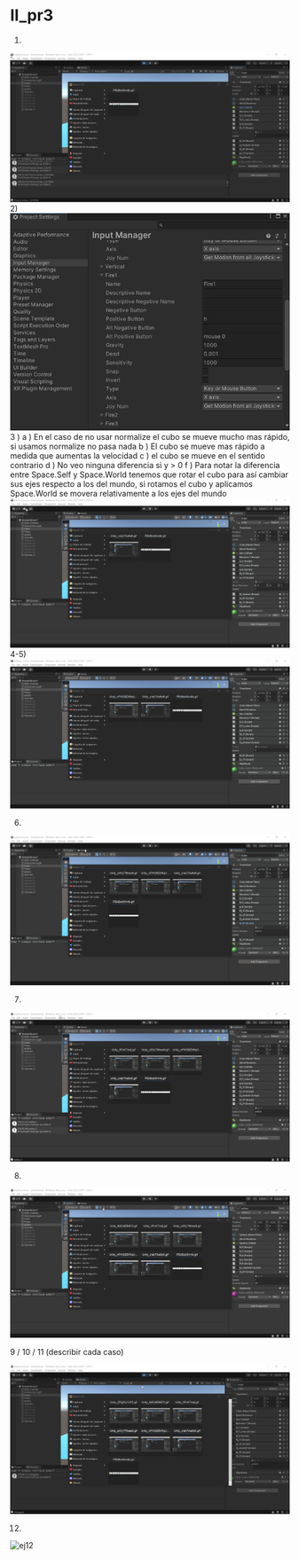 # II_pr3
1)
![ej1](ej1.gif)
2)
![ej2](ej2.PNG)
3 ) 
a ) En el caso de no usar normalize el cubo se mueve mucho mas rápido, si usamos normalize no pasa nada
b ) El cubo se mueve mas rápido a medida que aumentas la velocidad
c ) el cubo se mueve en el sentido contrario
d ) No veo ninguna diferencia si y > 0
f ) Para notar la diferencia entre Space.Self y Space.World tenemos que rotar el cubo para así cambiar sus ejes respecto a los del 
mundo, si rotamos el cubo y aplicamos Space.World se movera relativamente a los ejes del mundo
![ej3](ej3.gif)
4-5)
![ej4](ej4-5.gif)


6)
![ej6](ej6.gif)

7)
![ej7](ej7.gif)



8)
![ej8](ej8.gif)

9 / 10 / 11
(describir cada caso)


![ej9](ej91011.gif)




12)
![ej12](ej12.gif)
